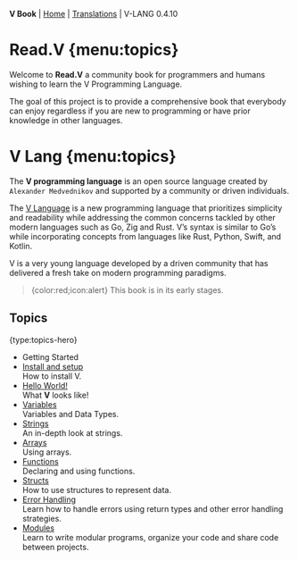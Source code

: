 **V Book** | [Home](./index.md) | [Translations](./book_versions.md) | V-LANG 0.4.10<BR>

# Read.V {menu:topics}

Welcome to **Read.V** a community book for programmers and humans wishing to learn the V Programming Language.

The goal of this project is to provide a comprehensive book that everybody can enjoy regardless if you are new to programming or have prior knowledge in other languages.


# V Lang {menu:topics}

 The **V programming language** is an open source language created by `Alexander Medvednikov` and supported by a community or driven individuals.

The [V Language](https://vlang.io) is a new programming language that prioritizes simplicity and readability while addressing the common concerns tackled by other modern languages such as Go, Zig and Rust. V’s syntax is similar to Go’s while incorporating concepts from languages like Rust, Python, Swift, and Kotlin.

V is a very young language developed by a driven community that has delivered a fresh take on modern programming paradigms.


> {color:red;icon:alert} This book is in its early stages.

## Topics

{type:topics-hero}
- Getting Started
- [Install and setup](./install.md)<BR> How to install V.
- [Hello World!](./hellow.md)<BR> What **V** looks like!
- [Variables](./variables.md)<BR> Variables and Data Types.
- [Strings](./strings.md)<BR> An in-depth look at strings.
- [Arrays](./arrays.md)<BR> Using arrays.
- [Functions](./functions.md)<BR> Declaring and using functions.
- [Structs](./structs.md)<BR> How to use structures to represent data.
- [Error Handling](./error_handling.md)<BR> Learn how to handle errors using return types and other error handling strategies.
- [Modules](./modules.md)<BR> Learn to write modular programs, organize your code and share code between projects.

